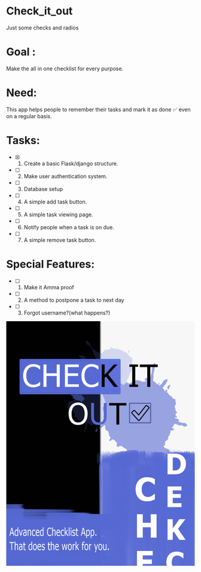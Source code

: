 # Check_it_out
Just some checks and radios

# Goal :
Make the all in one checklist for every purpose.

# Need: 
This app helps people to remember their tasks and mark it as done ✅ even on a regular basis.

# Tasks:
- [x] 1. Create a basic Flask/django structure. 
- [ ] 2. Make user authentication system.
- [ ] 3. Database setup
- [ ] 4. A simple add task button.
- [ ] 5. A simple task viewing page.
- [ ] 6. Notify people when a task is on due.
- [ ] 7. A simple remove task button.

# Special Features:
- [ ] 1. Make it Amma proof 
- [ ] 2. A method to postpone a task to next day
- [ ] 3. Forgot username?(what happens?)

![check_it_out](https://github.com/dhakshinesh/Check_it_out/blob/main/base_gradient2.png)
